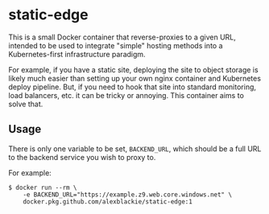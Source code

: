 # static-edge

This is a small Docker container that reverse-proxies to a given URL, intended
to be used to integrate "simple" hosting methods into a Kubernetes-first
infrastructure paradigm.

For example, if you have a static site, deploying the site to object storage is
likely much easier than setting up your own nginx container and Kubernetes
deploy pipeline. But, if you need to hook that site into standard monitoring,
load balancers, etc. it can be tricky or annoying. This container aims to solve
that.

## Usage

There is only one variable to be set, `BACKEND_URL`, which should be a
full URL to the backend service you wish to proxy to.

For example:

```
$ docker run --rm \
	-e BACKEND_URL="https://example.z9.web.core.windows.net" \
	docker.pkg.github.com/alexblackie/static-edge:1
```

